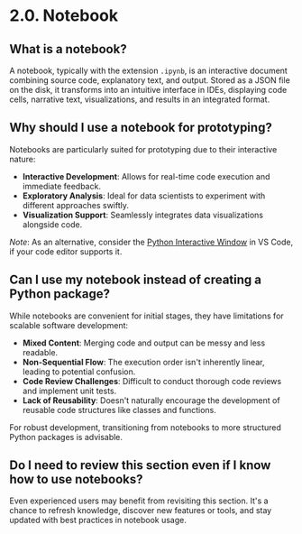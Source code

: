 # 2.0. Notebook

## What is a notebook?

A notebook, typically with the extension `.ipynb`, is an interactive document combining source code, explanatory text, and output. Stored as a JSON file on the disk, it transforms into an intuitive interface in IDEs, displaying code cells, narrative text, visualizations, and results in an integrated format.

## Why should I use a notebook for prototyping?

Notebooks are particularly suited for prototyping due to their interactive nature:
- **Interactive Development**: Allows for real-time code execution and immediate feedback.
- **Exploratory Analysis**: Ideal for data scientists to experiment with different approaches swiftly.
- **Visualization Support**: Seamlessly integrates data visualizations alongside code.

*Note*: As an alternative, consider the [Python Interactive Window](https://code.visualstudio.com/docs/python/jupyter-support-py) in VS Code, if your code editor supports it.

## Can I use my notebook instead of creating a Python package?

While notebooks are convenient for initial stages, they have limitations for scalable software development:
- **Mixed Content**: Merging code and output can be messy and less readable.
- **Non-Sequential Flow**: The execution order isn't inherently linear, leading to potential confusion.
- **Code Review Challenges**: Difficult to conduct thorough code reviews and implement unit tests.
- **Lack of Reusability**: Doesn't naturally encourage the development of reusable code structures like classes and functions.

For robust development, transitioning from notebooks to more structured Python packages is advisable.

## Do I need to review this section even if I know how to use notebooks?

Even experienced users may benefit from revisiting this section. It's a chance to refresh knowledge, discover new features or tools, and stay updated with best practices in notebook usage.